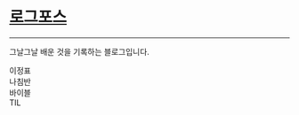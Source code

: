 # [로그포스](https://namu.wiki/w/%EA%B8%B0%EB%A1%9D%EC%A7%80%EC%B9%A8)
---
그날그날 배운 것을 기록하는 블로그입니다.

이정표  
나침반  
바이블  
TIL  

